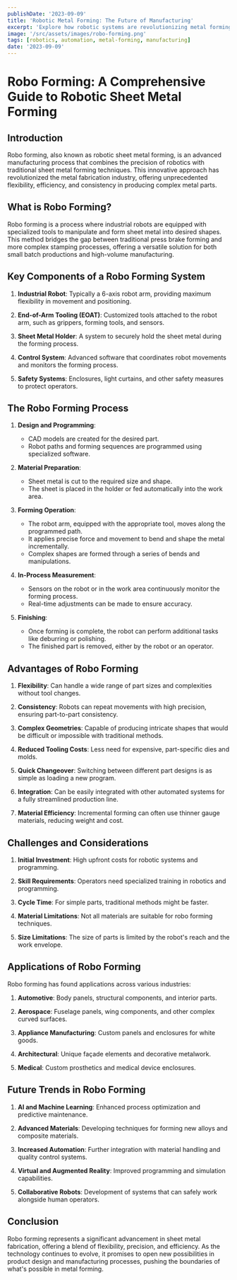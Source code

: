```yaml
---
publishDate: '2023-09-09'
title: 'Robotic Metal Forming: The Future of Manufacturing'
excerpt: 'Explore how robotic systems are revolutionizing metal forming processes with increased precision and efficiency.'
image: '/src/assets/images/robo-forming.png'
tags: [robotics, automation, metal-forming, manufacturing]
date: '2023-09-09'
---
```


# Robo Forming: A Comprehensive Guide to Robotic Sheet Metal Forming

## Introduction

Robo forming, also known as robotic sheet metal forming, is an advanced manufacturing process that combines the precision of robotics with traditional sheet metal forming techniques. This innovative approach has revolutionized the metal fabrication industry, offering unprecedented flexibility, efficiency, and consistency in producing complex metal parts.

## What is Robo Forming?

Robo forming is a process where industrial robots are equipped with specialized tools to manipulate and form sheet metal into desired shapes. This method bridges the gap between traditional press brake forming and more complex stamping processes, offering a versatile solution for both small batch productions and high-volume manufacturing.

## Key Components of a Robo Forming System

1. **Industrial Robot**: Typically a 6-axis robot arm, providing maximum flexibility in movement and positioning.

2. **End-of-Arm Tooling (EOAT)**: Customized tools attached to the robot arm, such as grippers, forming tools, and sensors.

3. **Sheet Metal Holder**: A system to securely hold the sheet metal during the forming process.

4. **Control System**: Advanced software that coordinates robot movements and monitors the forming process.

5. **Safety Systems**: Enclosures, light curtains, and other safety measures to protect operators.

## The Robo Forming Process

1. **Design and Programming**: 
   - CAD models are created for the desired part.
   - Robot paths and forming sequences are programmed using specialized software.

2. **Material Preparation**:
   - Sheet metal is cut to the required size and shape.
   - The sheet is placed in the holder or fed automatically into the work area.

3. **Forming Operation**:
   - The robot arm, equipped with the appropriate tool, moves along the programmed path.
   - It applies precise force and movement to bend and shape the metal incrementally.
   - Complex shapes are formed through a series of bends and manipulations.

4. **In-Process Measurement**:
   - Sensors on the robot or in the work area continuously monitor the forming process.
   - Real-time adjustments can be made to ensure accuracy.

5. **Finishing**:
   - Once forming is complete, the robot can perform additional tasks like deburring or polishing.
   - The finished part is removed, either by the robot or an operator.

## Advantages of Robo Forming

1. **Flexibility**: Can handle a wide range of part sizes and complexities without tool changes.

2. **Consistency**: Robots can repeat movements with high precision, ensuring part-to-part consistency.

3. **Complex Geometries**: Capable of producing intricate shapes that would be difficult or impossible with traditional methods.

4. **Reduced Tooling Costs**: Less need for expensive, part-specific dies and molds.

5. **Quick Changeover**: Switching between different part designs is as simple as loading a new program.

6. **Integration**: Can be easily integrated with other automated systems for a fully streamlined production line.

7. **Material Efficiency**: Incremental forming can often use thinner gauge materials, reducing weight and cost.

## Challenges and Considerations

1. **Initial Investment**: High upfront costs for robotic systems and programming.

2. **Skill Requirements**: Operators need specialized training in robotics and programming.

3. **Cycle Time**: For simple parts, traditional methods might be faster.

4. **Material Limitations**: Not all materials are suitable for robo forming techniques.

5. **Size Limitations**: The size of parts is limited by the robot's reach and the work envelope.

## Applications of Robo Forming

Robo forming has found applications across various industries:

1. **Automotive**: Body panels, structural components, and interior parts.

2. **Aerospace**: Fuselage panels, wing components, and other complex curved surfaces.

3. **Appliance Manufacturing**: Custom panels and enclosures for white goods.

4. **Architectural**: Unique façade elements and decorative metalwork.

5. **Medical**: Custom prosthetics and medical device enclosures.

## Future Trends in Robo Forming

1. **AI and Machine Learning**: Enhanced process optimization and predictive maintenance.

2. **Advanced Materials**: Developing techniques for forming new alloys and composite materials.

3. **Increased Automation**: Further integration with material handling and quality control systems.

4. **Virtual and Augmented Reality**: Improved programming and simulation capabilities.

5. **Collaborative Robots**: Development of systems that can safely work alongside human operators.

## Conclusion

Robo forming represents a significant advancement in sheet metal fabrication, offering a blend of flexibility, precision, and efficiency. As the technology continues to evolve, it promises to open new possibilities in product design and manufacturing processes, pushing the boundaries of what's possible in metal forming.